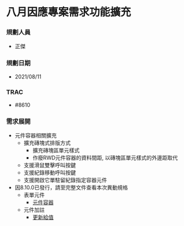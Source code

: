 # 八月因應專案需求功能擴充

### <div id="user">規劃人員</div>
* 正傑

### <div id="updatedate">規劃日期</div>
* 2021/08/11

### <div id="trac">TRAC</div>
* #8610

### <div id="requirement">需求展開</div>
* 元件容器相關擴充
    * 擴充磚塊式排版方式
        * 擴充磚塊區單元樣式
        * 作廢RWD元件容器的資料間距, 以磚塊區單元樣式的外邊距取代
    * 支援滑鼠雙擊呼叫按鍵
    * 支援紀錄移動呼叫按鍵
    * 支援開啟它單駐留紀錄指定容器元件
* 因8.10.0已發行，請至完整文件查看本次異動規格
    * 表單元件
        * [元件容器](../../../RTE/SYSTEM/FORM/ctrl_container/README.md)    
    * 元件加註
        * [更新給值](../../../RTE/IDE/FORM/OAUpdate/README.md#btnup)
